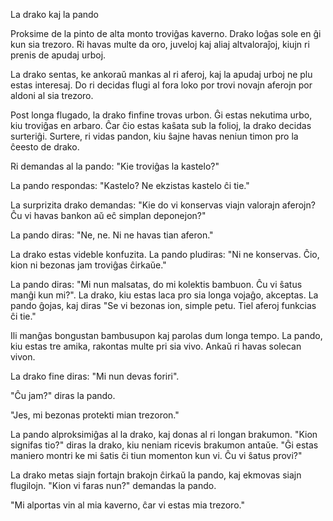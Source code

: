 La drako kaj la pando

Proksime de la pinto de alta monto troviĝas kaverno.
Drako loĝas sole en ĝi kun sia trezoro.
Ri havas multe da oro, juveloj kaj aliaj altvaloraĵoj, kiujn ri prenis de apudaj urboj.

La drako sentas, ke ankoraŭ mankas al ri aferoj, kaj la apudaj urboj ne plu estas interesaj.
Do ri decidas flugi al fora loko por trovi novajn aferojn por aldoni al sia trezoro.

Post longa flugado, la drako finfine trovas urbon.
Ĝi estas nekutima urbo, kiu troviĝas en arbaro.
Ĉar ĉio estas kaŝata sub la folioj, la drako decidas surteriĝi.
Surtere, ri vidas pandon, kiu ŝajne havas neniun timon pro la ĉeesto de drako.

Ri demandas al la pando: "Kie troviĝas la kastelo?"

La pando respondas: "Kastelo? Ne ekzistas kastelo ĉi tie."

La surprizita drako demandas: "Kie do vi konservas viajn valorajn aferojn? Ĉu vi havas bankon aŭ eĉ simplan deponejon?"

La pando diras: "Ne, ne. Ni ne havas tian aferon."

La drako estas videble konfuzita.
La pando pludiras: "Ni ne konservas. Ĉio, kion ni bezonas jam troviĝas ĉirkaŭe."

La pando diras: "Mi nun malsatas, do mi kolektis bambuon. Ĉu vi ŝatus manĝi kun mi?".
La drako, kiu estas laca pro sia longa vojaĝo, akceptas.
La pando ĝojas, kaj diras "Se vi bezonas ion, simple petu. Tiel aferoj funkcias ĉi tie."

Ili manĝas bongustan bambusupon kaj parolas dum longa tempo.
La pando, kiu estas tre amika, rakontas multe pri sia vivo.
Ankaŭ ri havas solecan vivon.

La drako fine diras: "Mi nun devas foriri".

"Ĉu jam?" diras la pando.

"Jes, mi bezonas protekti mian trezoron."

La pando alproksimiĝas al la drako, kaj donas al ri longan brakumon.
"Kion signifas tio?" diras la drako, kiu neniam ricevis brakumon antaŭe.
"Ĝi estas maniero montri ke mi ŝatis ĉi tiun momenton kun vi. Ĉu vi ŝatus provi?"

La drako metas siajn fortajn brakojn ĉirkaŭ la pando, kaj ekmovas siajn flugilojn.
"Kion vi faras nun?" demandas la pando.

"Mi alportas vin al mia kaverno, ĉar vi estas mia trezoro."